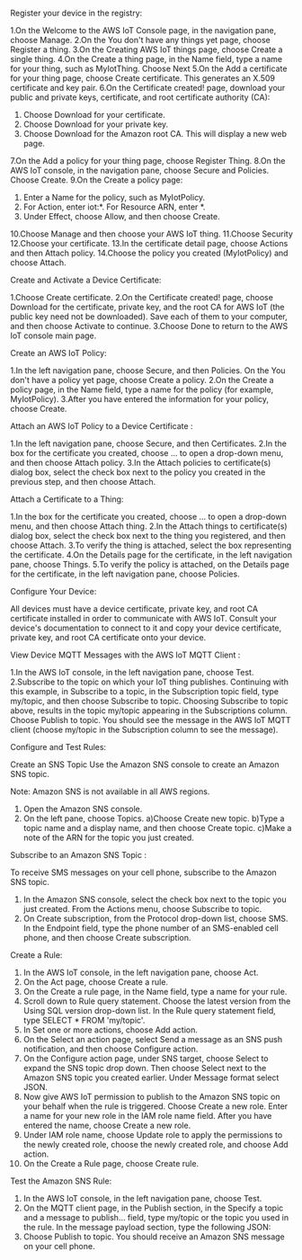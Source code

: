 Register your device in the registry:

1.On the Welcome to the AWS IoT Console page, in the navigation pane, choose Manage. 
2.On the You don't have any things yet page, choose Register a thing. 
3.On the Creating AWS IoT things page, choose Create a single thing. 
4.On the Create a thing page, in the Name field, type a name for your thing, such as  MyIotThing. Choose Next
5.On the Add a certificate for your thing page, choose Create certificate. This generates an X.509 certificate and key pair. 
6.On the Certificate created! page, download your public and private keys, certificate, and root certificate authority (CA): 
1. Choose Download for your certificate. 
2. Choose Download for your private key. 
3. Choose Download for the Amazon root CA. This will display a new web page. 

7.On the Add a policy for your thing page, choose Register Thing. 
8.On the AWS IoT console, in the navigation pane, choose Secure and Policies. Choose Create. 
9.On the Create a policy page: 
1. Enter a Name for the policy, such as MyIotPolicy. 
2. For Action, enter iot:*. For Resource ARN, enter *. 
3. Under Effect, choose Allow, and then choose Create. 

10.Choose Manage and then choose your AWS IoT thing. 
11.Choose Security
12.Choose your certificate.
13.In the certificate detail page, choose Actions and then Attach policy.
14.Choose the policy you created (MyIotPolicy) and choose Attach.


Create and Activate a Device Certificate:

1.Choose Create certificate. 
2.On the Certificate created! page, choose Download for the certificate, private key, and the root CA for AWS IoT (the public key need not be downloaded). Save each of them to your computer, and then choose Activate to continue. 
3.Choose Done to return to the AWS IoT console main page. 

Create an AWS IoT Policy:

1.In the left navigation pane, choose Secure, and then Policies. On the You don't have a policy yet page, choose Create a policy. 
2.On the Create a policy page, in the Name field, type a name for the policy (for example, MyIotPolicy). 
3.After you have entered the information for your policy, choose Create. 


Attach an AWS IoT Policy to a Device Certificate :

1.In the left navigation pane, choose Secure, and then Certificates. 
2.In the box for the certificate you created, choose ... to open a drop-down menu, and then choose Attach policy. 
3.In the Attach policies to certificate(s) dialog box, select the check box next to the policy you created in the previous step, and then choose Attach. 

Attach a Certificate to a Thing:

1.In the box for the certificate you created, choose ... to open a drop-down menu, and then choose Attach thing. 
2.In the Attach things to certificate(s) dialog box, select the check box next to the thing you registered, and then choose Attach. 
3.To verify the thing is attached, select the box representing the certificate. 
4.On the Details page for the certificate, in the left navigation pane, choose Things. 
5.To verify the policy is attached, on the Details page for the certificate, in the left navigation pane, choose Policies. 

Configure Your Device:

All devices must have a device certificate, private key, and root CA certificate installed in order to communicate with AWS IoT. Consult your device's documentation to connect to it and copy your device certificate, private key, and root CA certificate onto your device. 

View Device MQTT Messages with the AWS IoT MQTT Client :

1.In the AWS IoT console, in the left navigation pane, choose Test. 
2.Subscribe to the topic on which your IoT thing publishes. Continuing with this example, in Subscribe to a topic, in the Subscription topic field, type my/topic, and then choose Subscribe to topic. 
Choosing Subscribe to topic above, results in the topic my/topic appearing in the Subscriptions column. 
Choose Publish to topic. You should see the message in the AWS IoT MQTT client (choose my/topic in the Subscription column to see the message). 

Configure and Test Rules:

Create an SNS Topic
Use the Amazon SNS console to create an Amazon SNS topic.

Note:
Amazon SNS is not available in all AWS regions. 

1. Open the Amazon SNS console. 
2. On the left pane, choose Topics. 
      a)Choose Create new topic. 
      b)Type a topic name and a display name, and then choose Create topic. 
      c)Make a note of the ARN for the topic you just created.
       
Subscribe to an Amazon SNS Topic :

To receive SMS messages on your cell phone, subscribe to the Amazon SNS topic.
1. In the Amazon SNS console, select the check box next to the topic you just created. From the Actions menu, choose Subscribe to topic. 
2. On Create subscription, from the Protocol drop-down list, choose SMS. 
In the Endpoint field, type the phone number of an SMS-enabled cell phone, and then choose Create subscription. 

Create a Rule:

1. In the AWS IoT console, in the left navigation pane, choose Act. 
2. On the Act page, choose Create a rule. 
3. On the Create a rule page, in the Name field, type a name for your rule. 
4. Scroll down to Rule query statement. Choose the latest version from the Using SQL version drop-down list. In the Rule query statement field, type SELECT * FROM 'my/topic'. 
5. In Set one or more actions, choose Add action. 
6. On the Select an action page, select Send a message as an SNS push notification, and then choose Configure action. 
7. On the Configure action page, under SNS target, choose Select to expand the SNS topic drop down. Then choose Select next to the Amazon SNS topic you created earlier. Under Message format select JSON. 
8. Now give AWS IoT permission to publish to the Amazon SNS topic on your behalf when the rule is triggered. Choose Create a new role. Enter a name for your new role in the IAM role name field. After you have entered the name, choose Create a new role. 
9. Under IAM role name, choose Update role to apply the permissions to the newly created role, choose the newly created role, and choose Add action. 
10. On the Create a Rule page, choose Create rule. 

Test the Amazon SNS Rule:

1. In the AWS IoT console, in the left navigation pane, choose Test. 
2. On the MQTT client page, in the Publish section, in the Specify a topic and a message to publish… field, type my/topic or the topic you used in the rule. In the message payload section, type the following JSON: 
3. Choose Publish to topic. You should receive an Amazon SNS message on your cell phone. 
